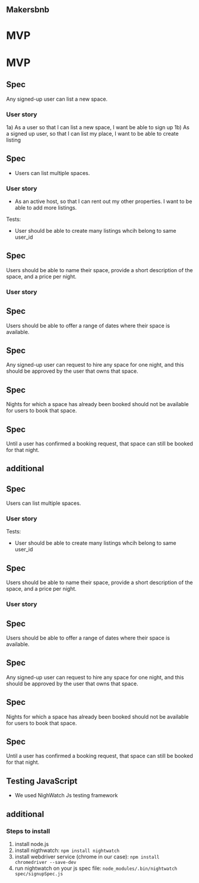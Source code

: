 ## Makersbnb

# MVP

# MVP

## Spec

Any signed-up user can list a new space.

### User story
1a) As a user so that I can list a new space, I want be able to sign up
1b) As a signed up user, so that I can list my place, I want to be able to create listing

## Spec
- Users can list multiple spaces.


### User story
- As an active host, so that I can rent out my other properties. I want to be able to add more listings.


Tests:
- User should be able to create many listings whcih belong to same user_id


## Spec
Users should be able to name their space, provide a short description of the space, and a price per night.


### User story



## Spec
Users should be able to offer a range of dates where their space is available.


## Spec
Any signed-up user can request to hire any space for one night, and this should be approved by the user that owns that space.


## Spec 
Nights for which a space has already been booked should not be available for users to book that space.


## Spec
Until a user has confirmed a booking request, that space can still be booked for that night.




## additional

## Spec

Users can list multiple spaces.

### User story

Tests:

- User should be able to create many listings whcih belong to same user_id

## Spec

Users should be able to name their space, provide a short description of the space, and a price per night.

### User story

## Spec

Users should be able to offer a range of dates where their space is available.

## Spec

Any signed-up user can request to hire any space for one night, and this should be approved by the user that owns that space.

## Spec

Nights for which a space has already been booked should not be available for users to book that space.

## Spec

Until a user has confirmed a booking request, that space can still be booked for that night.



## Testing JavaScript

- We used NighWatch Js testing framework

## additional

### Steps to install

1. install node.js
2. install nigthwatch: `npm install nightwatch`
3. install webdriver service (chrome in our case): `npm install chromedriver --save-dev`
4. run nightwatch on your js spec file: `node_modules/.bin/nightwatch spec/signupSpec.js`
